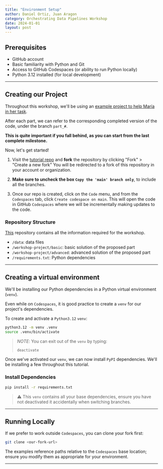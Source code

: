 ```yaml
---
title: "Environment Setup"
author: Daniel Ortiz, Juan Aragon
category: Orchestrating Data Pipelines Workshop
date: 2024-01-01
layout: post
---
```


## Prerequisites

- GitHub account
- Basic familiarity with Python and Git
- Access to GitHub Codespaces (or ability to run Python locally)
- Python 3.12 installed (for local development)

---

## Creating our Project

Throughout this workshop, we'll be using an [example project to help María in her task](https://github.com/jaragont/orchestration-workshop-tutorial).

After each part, we can refer to the corresponding completed version of the code, under the branch `part_#`.

**This is quite important if you fall behind, as you can start from the last complete milestone.**

Now, let's get started!

1. Visit the [tutorial repo](https://github.com/jaragont/orchestration-workshop-tutorial) and **fork** the repository by clicking "Fork" > "Create a new fork"
You will be redirected to a fork of this repository in your account or organization.

1. **Make sure to uncheck the box `Copy the 'main' branch only`**, to include all the branches.

2. Once our repo is created, click on the `Code` menu, and from the `Codespaces` tab, click `Create codespace on main`.
This will open the code in GitHub `Codespaces` where we will be incrementally making updates to the code.


### Repository Structure

[This](https://github.com/jaragont/orchestration-workshop-tutorial) repository contains all the information required for the workshop.

- `/data`: data files
- `/workshop-project/basic`: basic solution of the proposed part
- `/workshop-project/advanced`: advanced solution of the proposed part
- `/requirements.txt`: Python dependencies

---

## Creating a virtual environment

We'll be installing our Python dependencies in a Python virtual environment (`venv`).

Even while on `Codespaces`, it is good practice to create a `venv` for our project's dependencies.

To create and activate a `Python3.12` `venv`:

```sh
python3.12 -m venv .venv
source .venv/bin/activate
```

> _NOTE_: You can exit out of the `venv` by typing:
>
> ```sh
> deactivate
> ```

Once we've activated our `venv`, we can now install `PyPI` dependencies.
We'll be installing a few throughout this tutorial.

### Install Dependencies

```sh
pip install -r requirements.txt
```

> ⚠️ This `venv` contains all your base dependencies, ensure you have not deactivated it accidentally when switching branches.

---

## Running Locally

If we prefer to work outside `Codespaces`, you can clone your fork first:

```sh
git clone <our-fork-url>
```

The examples reference paths relative to the `Codespaces` base location; ensure you modify them as appropriate for your environment.

---